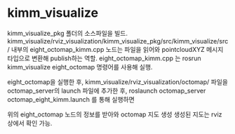 # kimm_visualize

kimm_visualize_pkg 폴더의 소스파일을 빌드.
kimm_visualize/rviz_visualization/kimm_visualize_pkg/src/kimm_visualize/src/ 내부의
eight_octomap_kimm.cpp 노드는 파일을 읽어와 pointcloudXYZ 메시지 타입으로 변환해 publish하는 역할.
eight_octomap_kimm.cpp 는 rosrun kimm_visualize eight_octomap 명령어를 사용해 실행.

eight_octomap을 실행한 후,
kimm_visualize/rviz_visualization/octomap/
파일을 octomap_server의 launch 파일에 추가한 후,
roslaunch octomap_server octomap_eight_kimm.launch 를 통해 실행하면

위의 eight_octomap 노드의 정보를 받아와 octomap 지도 생성
생성된 지도는 rviz 상에서 확인 가능.

